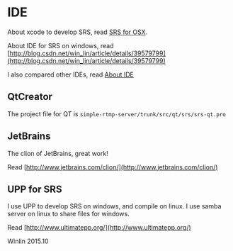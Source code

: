 # IDE

About xcode to develop SRS, read [SRS for OSX](https://github.com/ossrs/srs/issues/155#issuecomment-77995950).

About IDE for SRS on windows, read 
[http://blog.csdn.net/win_lin/article/details/39579799](http://blog.csdn.net/win_lin/article/details/39579799)

I also compared other IDEs, read [About IDE](http://blog.csdn.net/win_lin/article/details/8142981)

## QtCreator

The project file for QT is `simple-rtmp-server/trunk/src/qt/srs/srs-qt.pro`

## JetBrains

The clion of JetBrains, great work!

Read [http://www.jetbrains.com/clion/](http://www.jetbrains.com/clion/)

## UPP for SRS

I use UPP to develop SRS on windows, and compile on linux.
I use samba server on linux to share files for windows.

Read [http://www.ultimatepp.org/](http://www.ultimatepp.org/)

Winlin 2015.10
